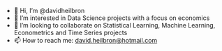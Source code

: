 - 👋 Hi, I’m @davidheilbron
- 👀 I’m interested in Data Science projects with a focus on economics
- 💞️ I’m looking to collaborate on Statistical Learning, Machine Learning, Econometrics and Time Series projects
- 📫 How to reach me: david.heilbron@hotmail.com

<!---
davidheilbron/davidheilbron is a ✨ special ✨ repository because its `README.md` (this file) appears on your GitHub profile.
You can click the Preview link to take a look at your changes.
--->
